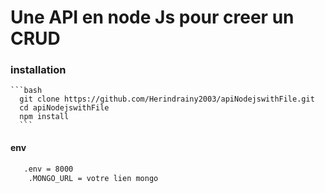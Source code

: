 # Une API en node Js pour creer un CRUD

### installation 
    ```bash
      git clone https://github.com/Herindrainy2003/apiNodejswithFile.git
      cd apiNodejswithFile
      npm install 
      ```
#### env
  ```bash
     .env = 8000
      .MONGO_URL = votre lien mongo
```
      
      
